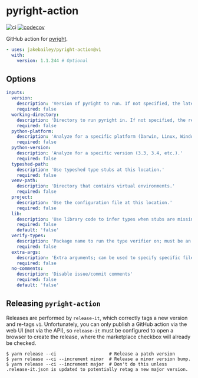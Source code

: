 # pyright-action

![ci](https://github.com/jakebailey/pyright-action/actions/workflows/ci.yml/badge.svg)
[![codecov](https://codecov.io/gh/jakebailey/pyright-action/branch/main/graph/badge.svg?token=5OMEFS2LQZ)](https://codecov.io/gh/jakebailey/pyright-action)

GitHub action for [pyright](https://github.com/microsoft/pyright).

```yml
- uses: jakebailey/pyright-action@v1
  with:
    version: 1.1.244 # Optional
```


## Options

```yml
inputs:
  version:
    description: 'Version of pyright to run. If not specified, the latest version will be used.'
    required: false
  working-directory:
    description: 'Directory to run pyright in. If not specified, the repo root will be used.'
    required: false
  python-platform:
    description: 'Analyze for a specific platform (Darwin, Linux, Windows).'
    required: false
  python-version:
    description: 'Analyze for a specific version (3.3, 3.4, etc.).'
    required: false
  typeshed-path:
    description: 'Use typeshed type stubs at this location.'
    required: false
  venv-path:
    description: 'Directory that contains virtual environments.'
    required: false
  project:
    description: 'Use the configuration file at this location.'
    required: false
  lib:
    description: 'Use library code to infer types when stubs are missing.'
    required: false
    default: 'false'
  verify-types:
    description: 'Package name to run the type verifier on; must be an *installed* library. Any score under 100% will fail the build.'
    required: false
  extra-args:
    description: 'Extra arguments; can be used to specify specific files to check.'
    required: false
  no-comments:
    description: 'Disable issue/commit comments'
    required: false
    default: 'false'
```


## Releasing `pyright-action`

Releases are performed by `release-it`, which correctly tags a new version and re-tags `v1`.
Unfortunately, you can only publish a GitHub action via the web UI (not via the API), so
`release-it` must be configured to open a browser to create the release, where the marketplace
checkbox will already be checked.

```
$ yarn release --ci                    # Release a patch version
$ yarn release --ci --increment minor  # Release a minor version bump.
$ yarn release --ci --increment major  # Don't do this unless .release-it.json is updated to potentially retag a new major version.
```
